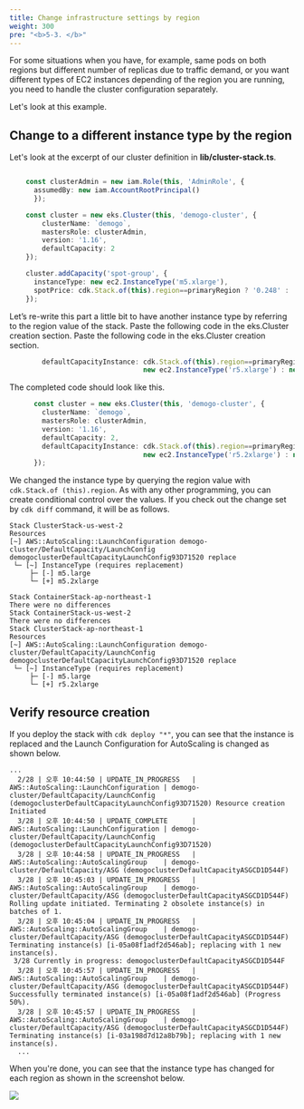 ```yaml
---
title: Change infrastructure settings by region
weight: 300
pre: "<b>5-3. </b>"
---
```



For some situations when you have, for example, same pods on both regions but different number of replicas due to traffic demand, or you want different types of EC2 instances depending of the region you are running, you need to handle the cluster configuration separately.

Let's look at this example.

## Change to a different instance type by the region
Let's look at the excerpt of our cluster definition in **lib/cluster-stack.ts**.


```typescript

    const clusterAdmin = new iam.Role(this, 'AdminRole', {
      assumedBy: new iam.AccountRootPrincipal()
      });

    const cluster = new eks.Cluster(this, 'demogo-cluster', {
        clusterName: `demogo`,
        mastersRole: clusterAdmin,
        version: '1.16',
        defaultCapacity: 2
    });

    cluster.addCapacity('spot-group', {
      instanceType: new ec2.InstanceType('m5.xlarge'),
      spotPrice: cdk.Stack.of(this).region==primaryRegion ? '0.248' : '0.192'
    });


```

Let’s re-write this part a little bit to have another instance type by referring to the region value of the stack. Paste the following code in the eks.Cluster creation section.
Paste the following code in the eks.Cluster creation section.

```typescript
        defaultCapacityInstance: cdk.Stack.of(this).region==primaryRegion? 
                                 new ec2.InstanceType('r5.xlarge') : new ec2.InstanceType('m5.2xlarge')
```

The completed code should look like this.
```typescript
      const cluster = new eks.Cluster(this, 'demogo-cluster', {
        clusterName: `demogo`,
        mastersRole: clusterAdmin,
        version: '1.16',
        defaultCapacity: 2,
        defaultCapacityInstance: cdk.Stack.of(this).region==primaryRegion? 
                                 new ec2.InstanceType('r5.2xlarge') : new ec2.InstanceType('m5.2xlarge')
      });
```

We changed the instance type by querying the region value with `cdk.Stack.of (this).region`.
As with any other programming, you can create conditional control over the values.
If you check out the change set by `cdk diff` command, it will be as follows.

```
Stack ClusterStack-us-west-2
Resources
[~] AWS::AutoScaling::LaunchConfiguration demogo-cluster/DefaultCapacity/LaunchConfig demogoclusterDefaultCapacityLaunchConfig93D71520 replace
 └─ [~] InstanceType (requires replacement)
     ├─ [-] m5.large
     └─ [+] m5.2xlarge

Stack ContainerStack-ap-northeast-1
There were no differences
Stack ContainerStack-us-west-2
There were no differences
Stack ClusterStack-ap-northeast-1
Resources
[~] AWS::AutoScaling::LaunchConfiguration demogo-cluster/DefaultCapacity/LaunchConfig demogoclusterDefaultCapacityLaunchConfig93D71520 replace
 └─ [~] InstanceType (requires replacement)
     ├─ [-] m5.large
     └─ [+] r5.2xlarge
```

## Verify resource creation

If you deploy the stack with `cdk deploy "*"`, you can see that the instance is replaced and the Launch Configuration for AutoScaling is changed as shown below.
```
...
  2/28 | 오후 10:44:50 | UPDATE_IN_PROGRESS   | AWS::AutoScaling::LaunchConfiguration | demogo-cluster/DefaultCapacity/LaunchConfig (demogoclusterDefaultCapacityLaunchConfig93D71520) Resource creation Initiated
  3/28 | 오후 10:44:50 | UPDATE_COMPLETE      | AWS::AutoScaling::LaunchConfiguration | demogo-cluster/DefaultCapacity/LaunchConfig (demogoclusterDefaultCapacityLaunchConfig93D71520)
  3/28 | 오후 10:44:58 | UPDATE_IN_PROGRESS   | AWS::AutoScaling::AutoScalingGroup    | demogo-cluster/DefaultCapacity/ASG (demogoclusterDefaultCapacityASGCD1D544F)
  3/28 | 오후 10:45:03 | UPDATE_IN_PROGRESS   | AWS::AutoScaling::AutoScalingGroup    | demogo-cluster/DefaultCapacity/ASG (demogoclusterDefaultCapacityASGCD1D544F) Rolling update initiated. Terminating 2 obsolete instance(s) in batches of 1.
  3/28 | 오후 10:45:04 | UPDATE_IN_PROGRESS   | AWS::AutoScaling::AutoScalingGroup    | demogo-cluster/DefaultCapacity/ASG (demogoclusterDefaultCapacityASGCD1D544F) Terminating instance(s) [i-05a08f1adf2d546ab]; replacing with 1 new instance(s).
 3/28 Currently in progress: demogoclusterDefaultCapacityASGCD1D544F
  3/28 | 오후 10:45:57 | UPDATE_IN_PROGRESS   | AWS::AutoScaling::AutoScalingGroup    | demogo-cluster/DefaultCapacity/ASG (demogoclusterDefaultCapacityASGCD1D544F) Successfully terminated instance(s) [i-05a08f1adf2d546ab] (Progress 50%).
  3/28 | 오후 10:45:57 | UPDATE_IN_PROGRESS   | AWS::AutoScaling::AutoScalingGroup    | demogo-cluster/DefaultCapacity/ASG (demogoclusterDefaultCapacityASGCD1D544F) Terminating instance(s) [i-03a198d7d12a8b79b]; replacing with 1 new instance(s).
  ...

```

When you're done, you can see that the instance type has changed for each region as shown in the screenshot below.

![](/images/20-deploy-clusters/ap-infra-change.png)
